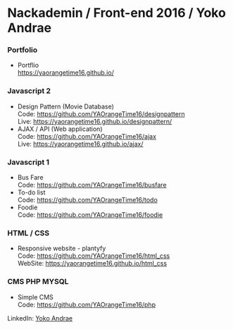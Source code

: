 # Nackademin / Front-end 2016 / Yoko Andrae

### Portfolio
* Portflio  
https://yaorangetime16.github.io/

### Javascript 2
* Design Pattern (Movie Database)  
Code: https://github.com/YAOrangeTime16/designpattern  
Live: https://yaorangetime16.github.io/designpattern/  
* AJAX / API (Web application)  
Code: https://github.com/YAOrangeTime16/ajax  
Live: https://yaorangetime16.github.io/ajax/  

### Javascript 1
* Bus Fare  
Code: https://github.com/YAOrangeTime16/busfare
* To-do list  
Code: https://github.com/YAOrangeTime16/todo
* Foodie  
Code: https://github.com/YAOrangeTime16/foodie

### HTML / CSS
* Responsive website - plantyfy  
Code: https://github.com/YAOrangeTime16/html_css  
WebSite: https://yaorangetime16.github.io/html_css

### CMS PHP MYSQL
* Simple CMS  
Code: https://github.com/YAOrangeTime16/php

LinkedIn: [Yoko Andrae](https://www.linkedin.com/in/yoko-andrae-7323a0118/)